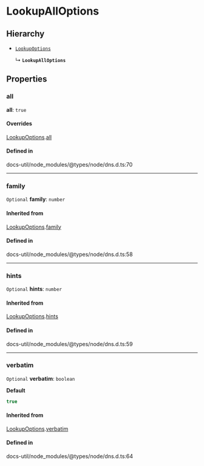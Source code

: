 # LookupAllOptions

## Hierarchy

- [`LookupOptions`](LookupOptions.md)

  ↳ **`LookupAllOptions`**

## Properties

### all

 **all**: ``true``

#### Overrides

[LookupOptions](LookupOptions.md).[all](LookupOptions.md#all)

#### Defined in

docs-util/node_modules/@types/node/dns.d.ts:70

___

### family

 `Optional` **family**: `number`

#### Inherited from

[LookupOptions](LookupOptions.md).[family](LookupOptions.md#family)

#### Defined in

docs-util/node_modules/@types/node/dns.d.ts:58

___

### hints

 `Optional` **hints**: `number`

#### Inherited from

[LookupOptions](LookupOptions.md).[hints](LookupOptions.md#hints)

#### Defined in

docs-util/node_modules/@types/node/dns.d.ts:59

___

### verbatim

 `Optional` **verbatim**: `boolean`

**Default**

```ts
true
```

#### Inherited from

[LookupOptions](LookupOptions.md).[verbatim](LookupOptions.md#verbatim)

#### Defined in

docs-util/node_modules/@types/node/dns.d.ts:64

